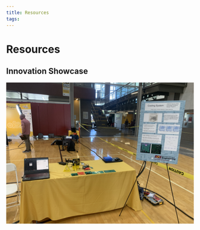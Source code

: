 ```yaml
---
title: Resources
tags:
---
```


# Resources

## Innovation Showcase

![Innovation Showcase](showcase.JPG)


